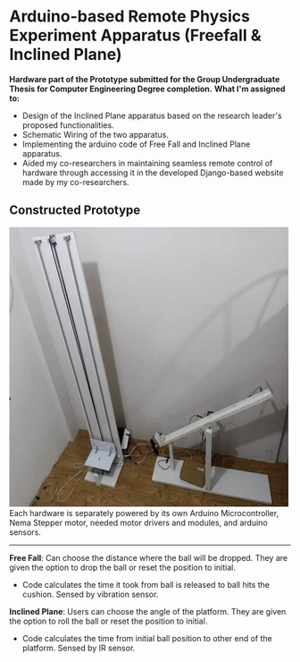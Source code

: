 # Arduino-based Remote Physics Experiment Apparatus (Freefall &amp; Inclined Plane)
**Hardware part of the Prototype submitted for the Group Undergraduate Thesis for Computer Engineering Degree completion.**
**What I'm assigned to:**
- Design of the Inclined Plane apparatus based on the research leader's proposed functionalities.
- Schematic Wiring of the two apparatus.
- Implementing the arduino code of Free Fall and Inclined Plane apparatus.
- Aided my co-researchers in maintaining seamless remote control of hardware through accessing it in the developed Django-based website made by my co-researchers.

## Constructed Prototype 
<img src="https://github.com/leantdr04/arduino-thesis-repo/blob/main/physics%20experiment%20apparatus.png" width="500" height="500"/>
Each hardware is separately powered by its own Arduino Microcontroller, Nema Stepper motor, needed motor drivers and modules, and arduino sensors.


---


**Free Fall**:   Can choose the distance where the ball will be dropped. They are given the option to drop the ball or reset the position to initial.
- Code calculates the time it took from ball is released to ball hits the cushion. Sensed by vibration sensor.

**Inclined Plane**: Users can choose the angle of the platform. They are given the option to roll the ball or reset the position to initial.
- Code calculates the time from initial ball position to other end of the platform. Sensed by IR sensor.
